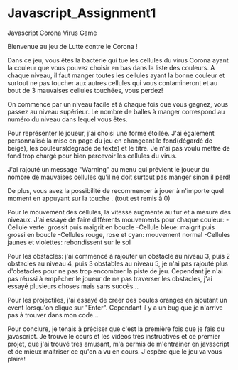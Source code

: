# Javascript_Assignment1
Javascript Corona Virus Game 

Bienvenue au jeu de Lutte contre le Corona ! 

Dans ce jeu, vous êtes la bactérie qui tue les cellules du virus Corona ayant la couleur
que vous pouvez choisir en bas dans la liste des couleurs. 
A chaque niveau, il faut manger toutes les cellules ayant la bonne couleur et surtout
ne pas toucher aux autres cellules qui vous contamineront et au bout de 3 mauvaises cellules 
touchées, vous perdez!
 
On commence par un niveau facile et à chaque fois que vous gagnez, vous passez au niveau 
supérieur. Le nombre de balles à manger correspond au numéro du niveau dans lequel vous êtes.

Pour représenter le joueur, j'ai choisi une forme étoilée.
J'ai également personnalisé la mise en page du jeu en changeant le fond(dégardé de beige), 
les couleurs(degradé de texte) et le titre. Je n'ai pas voulu mettre de fond trop chargé pour 
bien percevoir les cellules du virus.

J'ai rajouté un message "Warning" au menu qui prévient le joueur du nombre de mauvaises cellules 
qu'il ne doit surtout pas manger sinon il perd!

De plus, vous avez la possibilité de recommencer à jouer à n'importe quel moment en appuyant 
sur la touche <Space>. (tout est remis à 0)


Pour le mouvement des cellules, la vitesse augmente au fur et à mesure des niveaux. 
J'ai essayé de faire différents mouvements pour chaque couleur:
-Cellule verte: grossit puis maigrit en boucle 
-Cellule bleue: maigrit puis grossi en boucle 
-Cellules rouge, rose et cyan: mouvement normal
-Cellules jaunes et violettes: rebondissent sur le sol 


Pour les obstacles: j'ai commencé à rajouter un obstacle au niveau 3, puis 2 obstacles au niveau 4,
puis 3 obstables au niveau 5, je n'ai pas rajouté plus d'obstacles pour ne pas trop encombrer 
la piste de jeu. Cependant je n'ai pas réussi à empêcher le joueur de ne pas traverser les obstacles,
j'ai essayé plusieurs choses mais sans succès...


Pour les projectiles, j'ai essayé de creer des boules oranges en ajoutant un event lorsqu'on 
clique sur "Enter". Cependant il y a un bug que je n'arrive pas à trouver dans mon code...


Pour conclure, je tenais à préciser que c'est la première fois que je fais du javascript.
Je trouve le cours et les videos très instructives et ce premier projet, que 
j'ai trouvé très amusant, m'a permis de m'entrainer en javascript et de mieux maitriser ce qu'on 
a vu en cours. J'espère que le jeu va vous plaire! 

 
